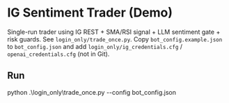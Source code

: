 ﻿# IG Sentiment Trader (Demo)

Single-run trader using IG REST + SMA/RSI signal + LLM sentiment gate + risk guards.
See `login_only/trade_once.py`. Copy `bot_config.example.json` to `bot_config.json`
and add `login_only/ig_credentials.cfg` / `openai_credentials.cfg` (not in Git).

## Run
python .\login_only\trade_once.py --config bot_config.json
